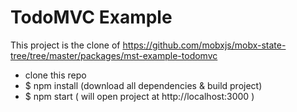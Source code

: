 
# TodoMVC Example

This project is the clone of https://github.com/mobxjs/mobx-state-tree/tree/master/packages/mst-example-todomvc
- clone this repo
- $ npm install  (download all dependencies & build project)
- $ npm start ( will open project at http://localhost:3000 )

